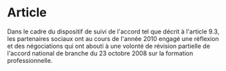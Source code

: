 # Article

Dans le cadre du dispositif de suivi de l'accord tel que décrit à l'article 9.3, les partenaires sociaux ont au cours de l'année 2010 engagé une réflexion et des négociations qui ont abouti à une volonté de révision partielle de l'accord national de branche du 23 octobre 2008 sur la formation professionnelle.  


